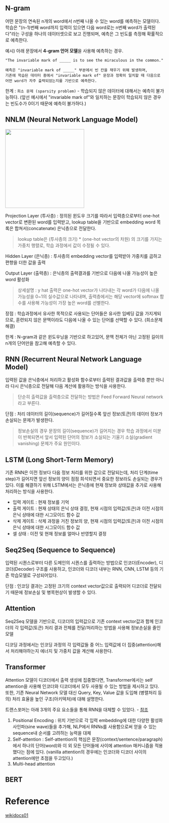 
## N-gram

어떤 문장의 연속된 n개의 word에서 n번째 나올 수 있는 word를 예측하는 모델이다. 학습은 "(n-1)번째 word까지 입력이 있으면 다음 word로는 n번째 word가 출력된다"라는 구성을 하나의 데이터셋으로 보고 진행되며, 예측은 그 빈도를 측정해 확률적으로 예측한다.

예시) 아래 문장에서 **4-gram 언어 모델**을 사용해 예측하는 경우.

```
"The invariable mark of _____ is to see the miraculous in the common."

예측은 "invariable mark of _____" 부분에서 빈 칸을 채우기 위해 발생하며, 
기존에 학습된 데이터 중에서 "invariable mark of" 문장과 정확히 일치할 때 다음으로 어떤 word가 자주 출력되었는지를 기반으로 예측한다.
```

한계 : `희소 문제 (sparsity problem)` - 학습되지 않은 데이터에 대해서는 예측이 불가능하다. (앞선 예시에서 "invariable mark of"와 일치하는 문장이 학습되지 않은 경우는 빈도수가 0이기 때문에 예측이 불가하다.)


## NNLM (Neural Network Language Model)

<img src=https://wikidocs.net/images/page/45609/nnlm5_final.PNG widh=400 height=250/>

Projection Layer (투사층) : 정의된 윈도우 크기를 따라서 입력층으로부터 one-hot vector로 변환된 word를 입력받고, lookup table을 기반으로 embedding word 목록은 합쳐서(concatenate) 은닉층으로 전달한다.
> lookup table은 (투사층의 크기) * (one-hot vector의 차원) 의 크기를 가지는 가중치 행렬로, 학습 과정에서 값이 수정될 수 있다.

Hidden Layer (은닉층) : 투사층의 embedding vector를 입력받아 가중치를 곱하고 편향을 더한 값을 출력

Output Layer (출력층) : 은닉층의 출력결과를 기반으로 다음에 나올 가능성이 높은 word 활성화
> 상세설명 : y hat 출력은 one-hot vector가 나타내는 각 word가 다음에 나올 가능성을 0~1의 실수값으로 나타내며, 출력층에서는 해당 vector에 softmax 함수를 사용해 가능성이 가장 높은 word를 선별한다.

장점 : 학습과정에서 유사한 목적으로 사용되는 단어들은 유사한 임베딩 값을 가지게되므로, 훈련되지 않은 문맥이라도 다음에 나올 수 있는 단어를 선택할 수 있다. (희소문제 해결)

한계 : N-gram과 같은 윈도우닝을 기반으로 하고있어, 문맥 전체가 아닌 고정된 길이의 n개의 단어만을 참고해 예측할 수 있다.

## RNN (Recurrent Neural Network Language Model)

입력된 값을 은닉층에서 처리하고 활성화 함수로부터 출력된 결과값을 출력층 뿐만 아니라 다시 은닉층으로 전달해 다음 계산에 활용하는 방식을 사용한다.
> 단순히 출력값을 출력층으로 전달하는 방법은 Feed Forward Neural network 라고 부른다.

단점 : 처리 데이터의 길이(sequence)가 길어질수록 앞선 정보(토큰)의 데이터 정보가 손실되는 문제가 발생한다.
> 정보손실의 경우 문장의 길이(sequence)가 길어지는 경우 학습 과정에서 미분이 반복되면서 앞서 입력된 단어의 정보가 소실되는 기울기 소실(gradient vanishing) 문제가 주요 원인이다.


## LSTM (Long Short-Term Memory)

기존 RNN은 이전 정보다 다음 정보 처리를 위한 값으로 전달되는데, 처리 단계(time step)가 길어지면 앞선 정보의 양이 점점 희석되면서 중요한 정보라도 손실되는 경우가 있다. 이를 해결하기 위해 LSTM에서는 은닉층에 현재 정보와 상태값을 추가로 사용해 처리하는 방식을 사용한다.

- 입력 게이트 : 현재 정보를 기억
- 출력 게이트 : 현재 상태의 은닉 상태 결정, 현재 시점의 입력값(토큰)과 이전 시점의 은닉 상태에 대한 시그모이드 함수 값
- 삭제 게이트 : 삭제 과정을 거친 정보의 양, 현재 시점의 입력값(토큰)과 이전 시점의 은닉 상태에 대한 시그모이드 함수 값
- 셀 상태 : 이전 및 현재 정보를 얼마나 반영할지 결정


## Seq2Seq (Sequence to Sequence)

입력된 시퀀스로부터 다른 도메인의 시퀀스를 출력하는 방법으로 인코더(Encoder), 디코더(Decoder) 구조를 사용하고, 인코더와 디코더 내부는 RNN, CNN, LSTM 등의 기존 학습모델로 구성되어있다.

단점 : 인코딩 결과는 고정된 크기의 context vector값으로 출력되어 디코더로 전달되기 때문에 정보손실 및 병목현상이 발생할 수 있다.

## Attention

Seq2Seq 모델을 기반으로, 디코더의 입력값으로 기존 context vector값과 함께 인코더의 각 입력값(토큰) 처리 결과 전체를 전달/처리하는 방법을 사용해 정보손실을 줄인 모델

디코딩 과정에서는 인코딩 과정의 각 입력값들 중 어느 입력값에 더 집중(attention)해서 처리해야하는지 에너지 및 가중치 값을 계산해 사용한다.


## Transformer

Attention 모델이 디코더에서 출력 생성에 집중했다면, Transformer에서는 self attention을 사용해 인코더와 디코더에서 모두 사용될 수 있는 방법을 제시하고 있다.
또한, 기존 Neural Network 모델 대신 Query, Key, Value 값을 도입해 (병렬처리 등의) 처리 효율을 높인 구조(아키텍처)에 대해 설명한다.

트랜스포머는 아래 3개의 주요 요소들을 통해 RNN을 대체할 수 있었다. - [참조](https://www.pinecone.io/learn/sentence-embeddings/)

1. Positional Encoding : 위치 기반으로 각 입력 embedding에 대한 다양한 활성화 사인파(sine wave)들을 추가해, NLP에서 RNNs를 사용함으로써 얻을 수 있는 sequence내 순서를 고려하는 능력을 대체
2. Self-attention : Self-attention의 핵심은 문장(context/sentence/paragraph)에서 하나의 단어(word)와 이 외 모든 단어들에 사이에 attention 매커니즘을 적용했다는 점에 있다. (vanilla attention의 경우에는 인코더와 디코더 사이의 attention에만 초점을 두고있다.)
3. Multi-head attention


## BERT



# Reference

[wikidocs01](https://wikidocs.net/45609)
